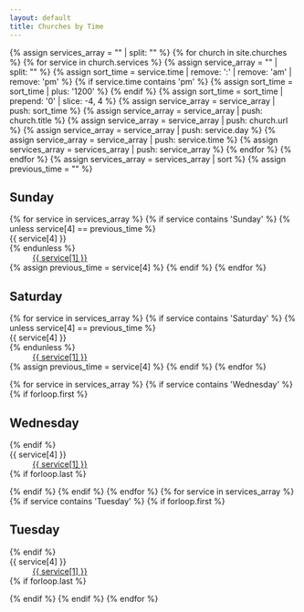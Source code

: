 ```yaml
---
layout: default
title: Churches by Time
---
```

{% assign services_array = "" | split: "" %}
{% for church in site.churches %}
  {% for service in church.services %}
      {% assign service_array = "" | split: "" %}
      {% assign sort_time = service.time | remove: ':' | remove: 'am' | remove: 'pm' %}
      {% if service.time contains 'pm' %}
        {% assign sort_time = sort_time | plus: '1200' %}
      {% endif %}
      {% assign sort_time = sort_time | prepend: '0' | slice: -4, 4 %}
      {% assign service_array = service_array | push: sort_time %}
      {% assign service_array = service_array | push: church.title %}
      {% assign service_array = service_array | push: church.url %}
      {% assign service_array = service_array | push: service.day %}
      {% assign service_array = service_array | push: service.time %}
      {% assign services_array = services_array | push: service_array  %}
  {% endfor %}
{% endfor %}
{% assign services_array = services_array | sort %}
{% assign previous_time = "" %}
<h2>Sunday</h2>
<dl>
{% for service in services_array %}
  {% if service contains 'Sunday' %}
    {% unless service[4] == previous_time %}
      <dt>{{ service[4] }}</dt>
    {% endunless %}
    <dd><a href="{{ site.url }}{{ service[2] }}">{{ service[1] }}</a></dd>
    {% assign previous_time = service[4] %}
  {% endif %}
{% endfor %}
</dl>
<h2>Saturday</h2>
<dl>
{% for service in services_array %}
  {% if service contains 'Saturday' %}
    {% unless service[4] == previous_time %}
      <dt>{{ service[4] }}</dt>
    {% endunless %}
    <dd><a href="{{ site.url }}{{ service[2] }}">{{ service[1] }}</a></dd>
    {% assign previous_time = service[4] %}
  {% endif %}
{% endfor %}
</dl>
{% for service in services_array %}
  {% if service contains 'Wednesday' %}
    {% if forloop.first %}
      <h2>Wednesday</h2>
      <dl>
    {% endif %}
      <dt>{{ service[4] }}</dt>
      <dd><a href="{{ site.url }}{{ service[2] }}">{{ service[1] }}</a></dd>
    {% if forloop.last %}
      </dl>
    {% endif %}
  {% endif %}
{% endfor %}
{% for service in services_array %}
  {% if service contains 'Tuesday' %}
    {% if forloop.first %}
      <h2>Tuesday</h2>
      <dl>
    {% endif %}
      <dt>{{ service[4] }}</dt>
      <dd><a href="{{ site.url }}{{ service[2] }}">{{ service[1] }}</a></dd>
    {% if forloop.last %}
      </dl>
    {% endif %}
  {% endif %}
{% endfor %}
